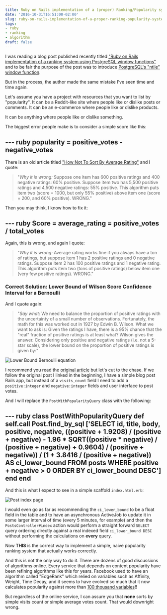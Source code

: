 ```yaml
---
title: Ruby on Rails implementation of a (proper) Ranking/Popularity system
date: '2016-10-31T16:51:00-02:00'
slug: ruby-on-rails-implementation-of-a-proper-ranking-popularity-system
tags:
- ruby
- ranking
- algorithm
draft: false
---
```


I was reading a blog post published recently titled ["Ruby on Rails implementation of a ranking system using PostgreSQL window functions"](http://naturaily.com/blog/post/ruby-on-rails-implementation-of-a-ranking-system-using-postgresql-window-functions) and to be fair the purpose of the post was to introduce [PostgreSQL's "ntile" window function](https://www.postgresql.org/docs/8.4/static/functions-window.html).

But in the process, the author made the same mistake I've seen time and time again.

Let's assume you have a project with resources that you want to list by "popularity". It can be a Reddit-like site where people like or dislike posts or comments. It can be an e-commerce where people like or dislike products.

It can be anything where people like or dislike something.

The biggest error people make is to consider a simple score like this:

--- ruby
popularity = positive_votes - negative_votes
---

There is an old article titled ["How Not To Sort By Average Rating"](http://www.evanmiller.org/how-not-to-sort-by-average-rating.html) and I quote:

> "_Why it is wrong:_ Suppose one item has 600 positive ratings and 400 negative ratings: 60% positive. Suppose item two has 5,500 positive ratings and 4,500 negative ratings: 55% positive. This algorithm puts item two (score = 1000, but only 55% positive) above item one (score = 200, and 60% positive). WRONG."

Then you may think, I know how to fix it:

--- ruby
Score = average_rating = positive_votes / total_votes
---

Again, this is wrong, and again I quote:

> "_Why it is wrong:_ Average rating works fine if you always have a ton of ratings, but suppose item 1 has 2 positive ratings and 0 negative ratings. Suppose item 2 has 100 positive ratings and 1 negative rating. This algorithm puts item two (tons of positive ratings) below item one (very few positive ratings). WRONG."

### Correct Solution: Lower Bound of Wilson Score Confidence Interval for a Bernoulli

And I quote again:

> "_Say what:_ We need to balance the proportion of positive ratings with the uncertainty of a small number of observations. Fortunately, the math for this was worked out in 1927 by Edwin B. Wilson. What we want to ask is: Given the ratings I have, there is a 95% chance that the "real" fraction of positive ratings is at least what? Wilson gives the answer. Considering only positive and negative ratings (i.e. not a 5-star scale), the lower bound on the proportion of positive ratings is given by:"

![Lower Bound Bernoulli equation](https://akitaonrails.s3.amazonaws.com/assets/image_asset/image/565/rating-equation.png)

I recommend you read the [original article](http://www.evanmiller.org/how-not-to-sort-by-average-rating.html) but let's cut to the chase. If we follow the original post I linked in the beginning, I have a simple blog post Rails app, but instead of a `visits_count` field I need to add a `positive:integer` and `negative:integer` fields and user interface to post votes.

And I will replace the `PostWithPopularityQuery` class with the following:

--- ruby
class PostWithPopularityQuery
  def self.call
    Post.find_by_sql ['SELECT id, title, body, positive, negative,
        ((positive + 1.9208) / (positive + negative) -
        1.96 * SQRT((positive * negative) / (positive + negative) + 0.9604) /
        (positive + negative)) / (1 + 3.8416 / (positive + negative))
        AS ci_lower_bound
      FROM posts 
      WHERE positive + negative > 0
      ORDER BY ci_lower_bound DESC']
  end
end
---

And this is what I expect to see in a simple scaffold `index.html.erb`:

![Post index page](https://akitaonrails.s3.amazonaws.com/assets/image_asset/image/564/Screen_Shot_2016-10-31_at_16.43.50.png)

I would even go as far as recommending the `ci_lower_bound` to be a float field in the table and to have an asynchronous ActiveJob to update it in some larger interval of time (every 5 minutes, for example) and then the `PostsController#index` action would perform a straight forward `SELECT` query ordering directly against a real indexed field `ci_lower_bound DESC` without performing the calculations on **every** query.

Now **THIS** is the correct way to implement a simple, naive popularity ranking system that actually works correctly.

And this is not the only way to do it. There are dozens of good discussions of algorithms online. Every service that depends on content popularity have been refining algorithms like this for years. Facebook used to have an algorithm called "EdgeRank" which relied on variables such as Affinity, Weight, Time Decay, and it seems to have evolved so much that it now calculates popularity against more than [100 thousand variables](http://marketingland.com/edgerank-is-dead-facebooks-news-feed-algorithm-now-has-close-to-100k-weight-factors-55908)!!

But regardless of the online service, I can assure you that **none** sorts by simple visits count or simple average votes count. That would downright wrong.

